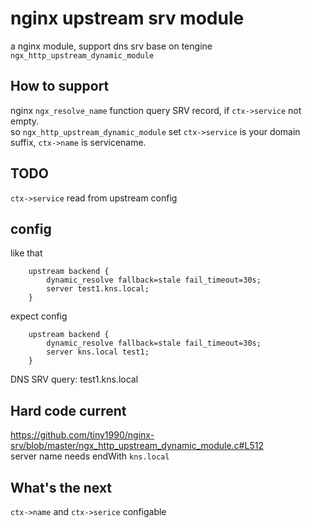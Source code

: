 # nginx upstream srv module

a nginx module, support dns srv base on tengine  `ngx_http_upstream_dynamic_module`

## How to support 
nginx `ngx_resolve_name` function query SRV record, if `ctx->service`  not empty.   
so `ngx_http_upstream_dynamic_module` set `ctx->service` is your domain suffix, `ctx->name` is servicename. 

## TODO
`ctx->service` read from upstream config

## config
like that
```config
    upstream backend {
        dynamic_resolve fallback=stale fail_timeout=30s;
        server test1.kns.local;
    }
```
expect config
```
    upstream backend {
        dynamic_resolve fallback=stale fail_timeout=30s;
        server kns.local test1;
    }
```
DNS SRV query: test1.kns.local
## Hard code current
https://github.com/tiny1990/nginx-srv/blob/master/ngx_http_upstream_dynamic_module.c#L512  
server name needs endWith `kns.local`


## What's the next
`ctx->name` and `ctx->serice` configable


